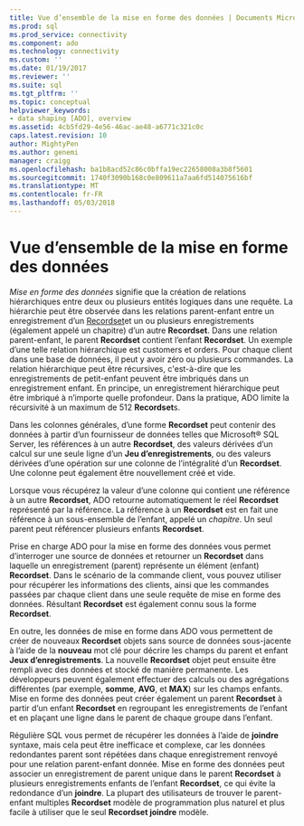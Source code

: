 ```yaml
---
title: Vue d’ensemble de la mise en forme des données | Documents Microsoft
ms.prod: sql
ms.prod_service: connectivity
ms.component: ado
ms.technology: connectivity
ms.custom: ''
ms.date: 01/19/2017
ms.reviewer: ''
ms.suite: sql
ms.tgt_pltfrm: ''
ms.topic: conceptual
helpviewer_keywords:
- data shaping [ADO], overview
ms.assetid: 4cb5fd29-4e56-46ac-ae48-a6771c321c0c
caps.latest.revision: 10
author: MightyPen
ms.author: genemi
manager: craigg
ms.openlocfilehash: ba1b8acd52c86c0bffa19ec22658008a3b8f5601
ms.sourcegitcommit: 1740f3090b168c0e809611a7aa6fd514075616bf
ms.translationtype: MT
ms.contentlocale: fr-FR
ms.lasthandoff: 05/03/2018
---
```

# <a name="data-shaping-overview"></a>Vue d’ensemble de la mise en forme des données
*Mise en forme des données* signifie que la création de relations hiérarchiques entre deux ou plusieurs entités logiques dans une requête. La hiérarchie peut être observée dans les relations parent-enfant entre un enregistrement d’un [Recordset](../../../ado/reference/ado-api/recordset-object-ado.md)et un ou plusieurs enregistrements (également appelé un chapitre) d’un autre **Recordset**. Dans une relation parent-enfant, le parent **Recordset** contient l’enfant **Recordset**. Un exemple d’une telle relation hiérarchique est customers et orders. Pour chaque client dans une base de données, il peut y avoir zéro ou plusieurs commandes. La relation hiérarchique peut être récursives, c'est-à-dire que les enregistrements de petit-enfant peuvent être imbriqués dans un enregistrement enfant. En principe, un enregistrement hiérarchique peut être imbriqué à n’importe quelle profondeur. Dans la pratique, ADO limite la récursivité à un maximum de 512 **Recordset**s.  
  
 Dans les colonnes générales, d’une forme **Recordset** peut contenir des données à partir d’un fournisseur de données telles que Microsoft® SQL Server, les références à un autre **Recordset**, des valeurs dérivées d’un calcul sur une seule ligne d’un  **Jeu d’enregistrements**, ou des valeurs dérivées d’une opération sur une colonne de l’intégralité d’un **Recordset**. Une colonne peut également être nouvellement créé et vide.  
  
 Lorsque vous récupérez la valeur d’une colonne qui contient une référence à un autre **Recordset**, ADO retourne automatiquement le réel **Recordset** représenté par la référence. La référence à un **Recordset** est en fait une référence à un sous-ensemble de l’enfant, appelé un *chapitre*. Un seul parent peut référencer plusieurs enfants **Recordset**.  
  
 Prise en charge ADO pour la mise en forme des données vous permet d’interroger une source de données et retourner un **Recordset** dans laquelle un enregistrement (parent) représente un élément (enfant) **Recordset**. Dans le scénario de la commande client, vous pouvez utiliser pour récupérer les informations des clients, ainsi que les commandes passées par chaque client dans une seule requête de mise en forme des données. Résultant **Recordset** est également connu sous la forme **Recordset**.  
  
 En outre, les données de mise en forme dans ADO vous permettent de créer de nouveaux **Recordset** objets sans source de données sous-jacente à l’aide de la **nouveau** mot clé pour décrire les champs du parent et enfant  **Jeux d’enregistrements**. La nouvelle **Recordset** objet peut ensuite être rempli avec des données et stocké de manière permanente. Les développeurs peuvent également effectuer des calculs ou des agrégations différentes (par exemple, **somme**, **AVG**, et **MAX**) sur les champs enfants. Mise en forme des données peut créer également un parent **Recordset** à partir d’un enfant **Recordset** en regroupant les enregistrements de l’enfant et en plaçant une ligne dans le parent de chaque groupe dans l’enfant.  
  
 Régulière SQL vous permet de récupérer les données à l’aide de **joindre** syntaxe, mais cela peut être inefficace et complexe, car les données redondantes parent sont répétées dans chaque enregistrement renvoyé pour une relation parent-enfant donnée. Mise en forme des données peut associer un enregistrement de parent unique dans le parent **Recordset** à plusieurs enregistrements enfants de l’enfant **Recordset**, ce qui évite la redondance d’un **joindre**. La plupart des utilisateurs de trouver le parent-enfant multiples **Recordset** modèle de programmation plus naturel et plus facile à utiliser que le seul **Recordset joindre** modèle.
